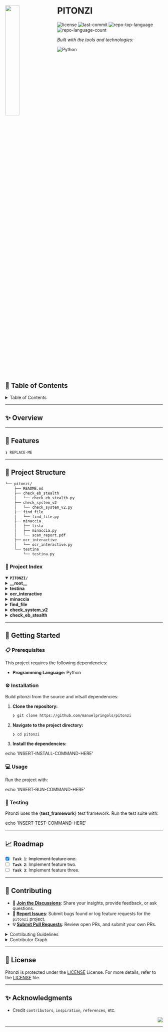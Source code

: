 <div id="top">

<!-- HEADER STYLE: COMPACT -->
<img src="readmeai/assets/logos/ice.svg" width="30%" align="left" style="margin-right: 15px">

# PITONZI
<em></em>

<!-- BADGES -->
<img src="https://img.shields.io/github/license/manuelpringols/pitonzi?style=flat&logo=opensourceinitiative&logoColor=white&color=0099FF" alt="license">
<img src="https://img.shields.io/github/last-commit/manuelpringols/pitonzi?style=flat&logo=git&logoColor=white&color=0099FF" alt="last-commit">
<img src="https://img.shields.io/github/languages/top/manuelpringols/pitonzi?style=flat&color=0099FF" alt="repo-top-language">
<img src="https://img.shields.io/github/languages/count/manuelpringols/pitonzi?style=flat&color=0099FF" alt="repo-language-count">

<em>Built with the tools and technologies:</em>

<img src="https://img.shields.io/badge/Python-3776AB.svg?style=flat&logo=Python&logoColor=white" alt="Python">

<br clear="left"/>

## 📄 Table of Contents

<details>
<summary>Table of Contents</summary>

- [📄 Table of Contents](#-table-of-contents)
- [✨ Overview](#-overview)
- [📌 Features](#-features)
- [📁 Project Structure](#-project-structure)
    - [📑 Project Index](#-project-index)
- [🚀 Getting Started](#-getting-started)
    - [📋 Prerequisites](#-prerequisites)
    - [⚙ ️ Installation](#-installation)
    - [💻 Usage](#-usage)
    - [🧪 Testing](#-testing)
- [📈 Roadmap](#-roadmap)
- [🤝 Contributing](#-contributing)
- [📜 License](#-license)
- [✨ Acknowledgments](#-acknowledgments)

</details>

---

## ✨ Overview



---

## 📌 Features

<code>❯ REPLACE-ME</code>

---

## 📁 Project Structure

```sh
└── pitonzi/
    ├── README.md
    ├── check_eb_stealth
    │   └── check_eb_stealth.py
    ├── check_system_v2
    │   └── check_system_v2.py
    ├── find_file
    │   └── find_file.py
    ├── minaccia
    │   ├── lista
    │   ├── minaccia.py
    │   └── scan_report.pdf
    ├── ocr_interactive
    │   └── ocr_interactive.py
    └── testina
        └── testina.py
```

### 📑 Project Index

<details open>
	<summary><b><code>PITONZI/</code></b></summary>
	<!-- __root__ Submodule -->
	<details>
		<summary><b>__root__</b></summary>
		<blockquote>
			<div class='directory-path' style='padding: 8px 0; color: #666;'>
				<code><b>⦿ __root__</b></code>
			<table style='width: 100%; border-collapse: collapse;'>
			<thead>
				<tr style='background-color: #f8f9fa;'>
					<th style='width: 30%; text-align: left; padding: 8px;'>File Name</th>
					<th style='text-align: left; padding: 8px;'>Summary</th>
				</tr>
			</thead>
			</table>
		</blockquote>
	</details>
	<!-- testina Submodule -->
	<details>
		<summary><b>testina</b></summary>
		<blockquote>
			<div class='directory-path' style='padding: 8px 0; color: #666;'>
				<code><b>⦿ testina</b></code>
			<table style='width: 100%; border-collapse: collapse;'>
			<thead>
				<tr style='background-color: #f8f9fa;'>
					<th style='width: 30%; text-align: left; padding: 8px;'>File Name</th>
					<th style='text-align: left; padding: 8px;'>Summary</th>
				</tr>
			</thead>
				<tr style='border-bottom: 1px solid #eee;'>
					<td style='padding: 8px;'><b><a href='https://github.com/manuelpringols/pitonzi/blob/master/testina/testina.py'>testina.py</a></b></td>
					<td style='padding: 8px;'>Code>❯ REPLACE-ME</code></td>
				</tr>
			</table>
		</blockquote>
	</details>
	<!-- ocr_interactive Submodule -->
	<details>
		<summary><b>ocr_interactive</b></summary>
		<blockquote>
			<div class='directory-path' style='padding: 8px 0; color: #666;'>
				<code><b>⦿ ocr_interactive</b></code>
			<table style='width: 100%; border-collapse: collapse;'>
			<thead>
				<tr style='background-color: #f8f9fa;'>
					<th style='width: 30%; text-align: left; padding: 8px;'>File Name</th>
					<th style='text-align: left; padding: 8px;'>Summary</th>
				</tr>
			</thead>
				<tr style='border-bottom: 1px solid #eee;'>
					<td style='padding: 8px;'><b><a href='https://github.com/manuelpringols/pitonzi/blob/master/ocr_interactive/ocr_interactive.py'>ocr_interactive.py</a></b></td>
					<td style='padding: 8px;'>Code>❯ REPLACE-ME</code></td>
				</tr>
			</table>
		</blockquote>
	</details>
	<!-- minaccia Submodule -->
	<details>
		<summary><b>minaccia</b></summary>
		<blockquote>
			<div class='directory-path' style='padding: 8px 0; color: #666;'>
				<code><b>⦿ minaccia</b></code>
			<table style='width: 100%; border-collapse: collapse;'>
			<thead>
				<tr style='background-color: #f8f9fa;'>
					<th style='width: 30%; text-align: left; padding: 8px;'>File Name</th>
					<th style='text-align: left; padding: 8px;'>Summary</th>
				</tr>
			</thead>
				<tr style='border-bottom: 1px solid #eee;'>
					<td style='padding: 8px;'><b><a href='https://github.com/manuelpringols/pitonzi/blob/master/minaccia/minaccia.py'>minaccia.py</a></b></td>
					<td style='padding: 8px;'>Code>❯ REPLACE-ME</code></td>
				</tr>
				<tr style='border-bottom: 1px solid #eee;'>
					<td style='padding: 8px;'><b><a href='https://github.com/manuelpringols/pitonzi/blob/master/minaccia/lista'>lista</a></b></td>
					<td style='padding: 8px;'>Code>❯ REPLACE-ME</code></td>
				</tr>
			</table>
		</blockquote>
	</details>
	<!-- find_file Submodule -->
	<details>
		<summary><b>find_file</b></summary>
		<blockquote>
			<div class='directory-path' style='padding: 8px 0; color: #666;'>
				<code><b>⦿ find_file</b></code>
			<table style='width: 100%; border-collapse: collapse;'>
			<thead>
				<tr style='background-color: #f8f9fa;'>
					<th style='width: 30%; text-align: left; padding: 8px;'>File Name</th>
					<th style='text-align: left; padding: 8px;'>Summary</th>
				</tr>
			</thead>
				<tr style='border-bottom: 1px solid #eee;'>
					<td style='padding: 8px;'><b><a href='https://github.com/manuelpringols/pitonzi/blob/master/find_file/find_file.py'>find_file.py</a></b></td>
					<td style='padding: 8px;'>Code>❯ REPLACE-ME</code></td>
				</tr>
			</table>
		</blockquote>
	</details>
	<!-- check_system_v2 Submodule -->
	<details>
		<summary><b>check_system_v2</b></summary>
		<blockquote>
			<div class='directory-path' style='padding: 8px 0; color: #666;'>
				<code><b>⦿ check_system_v2</b></code>
			<table style='width: 100%; border-collapse: collapse;'>
			<thead>
				<tr style='background-color: #f8f9fa;'>
					<th style='width: 30%; text-align: left; padding: 8px;'>File Name</th>
					<th style='text-align: left; padding: 8px;'>Summary</th>
				</tr>
			</thead>
				<tr style='border-bottom: 1px solid #eee;'>
					<td style='padding: 8px;'><b><a href='https://github.com/manuelpringols/pitonzi/blob/master/check_system_v2/check_system_v2.py'>check_system_v2.py</a></b></td>
					<td style='padding: 8px;'>Code>❯ REPLACE-ME</code></td>
				</tr>
			</table>
		</blockquote>
	</details>
	<!-- check_eb_stealth Submodule -->
	<details>
		<summary><b>check_eb_stealth</b></summary>
		<blockquote>
			<div class='directory-path' style='padding: 8px 0; color: #666;'>
				<code><b>⦿ check_eb_stealth</b></code>
			<table style='width: 100%; border-collapse: collapse;'>
			<thead>
				<tr style='background-color: #f8f9fa;'>
					<th style='width: 30%; text-align: left; padding: 8px;'>File Name</th>
					<th style='text-align: left; padding: 8px;'>Summary</th>
				</tr>
			</thead>
				<tr style='border-bottom: 1px solid #eee;'>
					<td style='padding: 8px;'><b><a href='https://github.com/manuelpringols/pitonzi/blob/master/check_eb_stealth/check_eb_stealth.py'>check_eb_stealth.py</a></b></td>
					<td style='padding: 8px;'>Code>❯ REPLACE-ME</code></td>
				</tr>
			</table>
		</blockquote>
	</details>
</details>

---

## 🚀 Getting Started

### 📋 Prerequisites

This project requires the following dependencies:

- **Programming Language:** Python

### ⚙️ Installation

Build pitonzi from the source and intsall dependencies:

1. **Clone the repository:**

    ```sh
    ❯ git clone https://github.com/manuelpringols/pitonzi
    ```

2. **Navigate to the project directory:**

    ```sh
    ❯ cd pitonzi
    ```

3. **Install the dependencies:**

echo 'INSERT-INSTALL-COMMAND-HERE'

### 💻 Usage

Run the project with:

echo 'INSERT-RUN-COMMAND-HERE'

### 🧪 Testing

Pitonzi uses the {__test_framework__} test framework. Run the test suite with:

echo 'INSERT-TEST-COMMAND-HERE'

---

## 📈 Roadmap

- [X] **`Task 1`**: <strike>Implement feature one.</strike>
- [ ] **`Task 2`**: Implement feature two.
- [ ] **`Task 3`**: Implement feature three.

---

## 🤝 Contributing

- **💬 [Join the Discussions](https://github.com/manuelpringols/pitonzi/discussions)**: Share your insights, provide feedback, or ask questions.
- **🐛 [Report Issues](https://github.com/manuelpringols/pitonzi/issues)**: Submit bugs found or log feature requests for the `pitonzi` project.
- **💡 [Submit Pull Requests](https://github.com/manuelpringols/pitonzi/blob/main/CONTRIBUTING.md)**: Review open PRs, and submit your own PRs.

<details closed>
<summary>Contributing Guidelines</summary>

1. **Fork the Repository**: Start by forking the project repository to your github account.
2. **Clone Locally**: Clone the forked repository to your local machine using a git client.
   ```sh
   git clone https://github.com/manuelpringols/pitonzi
   ```
3. **Create a New Branch**: Always work on a new branch, giving it a descriptive name.
   ```sh
   git checkout -b new-feature-x
   ```
4. **Make Your Changes**: Develop and test your changes locally.
5. **Commit Your Changes**: Commit with a clear message describing your updates.
   ```sh
   git commit -m 'Implemented new feature x.'
   ```
6. **Push to github**: Push the changes to your forked repository.
   ```sh
   git push origin new-feature-x
   ```
7. **Submit a Pull Request**: Create a PR against the original project repository. Clearly describe the changes and their motivations.
8. **Review**: Once your PR is reviewed and approved, it will be merged into the main branch. Congratulations on your contribution!
</details>

<details closed>
<summary>Contributor Graph</summary>
<br>
<p align="left">
   <a href="https://github.com{/manuelpringols/pitonzi/}graphs/contributors">
      <img src="https://contrib.rocks/image?repo=manuelpringols/pitonzi">
   </a>
</p>
</details>

---

## 📜 License

Pitonzi is protected under the [LICENSE](https://choosealicense.com/licenses) License. For more details, refer to the [LICENSE](https://choosealicense.com/licenses/) file.

---

## ✨ Acknowledgments

- Credit `contributors`, `inspiration`, `references`, etc.

<div align="right">

[![][back-to-top]](#top)

</div>


[back-to-top]: https://img.shields.io/badge/-BACK_TO_TOP-151515?style=flat-square


---
